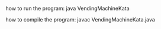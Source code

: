 how to run the program:
java VendingMachineKata

how to compile the program:
javac VendingMachineKata.java
